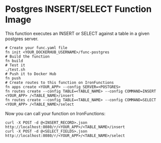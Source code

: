 # Postgres INSERT/SELECT Function Image

This function executes an INSERT or SELECT against a table in a given postgres server.

```
# Create your func.yaml file
fn init <YOUR_DOCKERHUB_USERNAME>/func-postgres
# Build the function
fn build
# Test it
./test.sh
# Push it to Docker Hub
fn push
# Create routes to this function on IronFunctions
fn apps create <YOUR_APP> --config SERVER=<POSTGRES>
fn routes create --config TABLE=<TABLE_NAME> --config COMMAND=INSERT <YOUR_APP> /<TABLE_NAME>/insert
fn routes create --config TABLE=<TABLE_NAME> --config COMMAND=SELECT <YOUR_APP> /<TABLE_NAME>/select
```

Now you can call your function on IronFunctions:

```
curl -X POST -d @<INSERT_RECORD>.json http://localhost:8080/r/<YOUR_APP>/<TABLE_NAME>/insert
curl -X POST -d @<SELECT_FIELDS>.json http://localhost:8080/r/<YOUR_APP>/<TABLE_NAME>/select
```